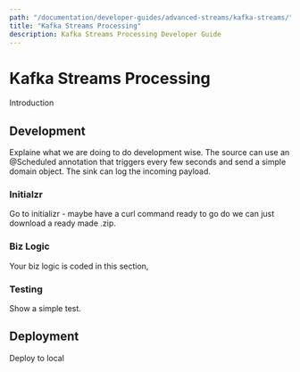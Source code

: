```yaml
---
path: "/documentation/developer-guides/advanced-streams/kafka-streams/"
title: "Kafka Streams Processing"
description: Kafka Streams Processing Developer Guide
---
```


# Kafka Streams Processing

Introduction

## Development

Explaine what we are doing to do development wise.
The source can use an @Scheduled annotation that triggers every few seconds and send a simple domain object.  The sink can log the incoming payload.

### Initialzr

Go to initializr - maybe have a curl command ready to go do we can just download a ready made .zip.

### Biz Logic

Your biz logic is coded in this section, 

### Testing

Show a simple test.

## Deployment

Deploy to local
